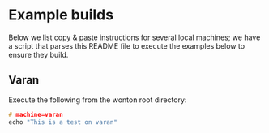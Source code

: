 # Example builds

Below we list copy & paste instructions for several local machines; we
have a script that parses this README file to execute the examples
below to ensure they build.

## Varan

Execute the following from the wonton root directory:

```c++
# machine=varan
echo "This is a test on varan"
```
